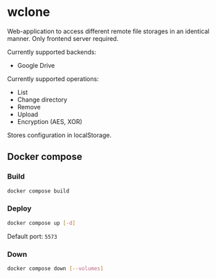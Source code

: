 # wclone

Web-application to access different remote file storages in an identical manner. Only frontend server required.

Currently supported backends:

* Google Drive

Currently supported operations:

* List
* Change directory
* Remove
* Upload
* Encryption (AES, XOR)

Stores configuration in localStorage.


## Docker compose

### Build

```sh
docker compose build
```

### Deploy

```sh
docker compose up [-d]
```

Default port: `5573`

### Down

```sh
docker compose down [--volumes]
```
